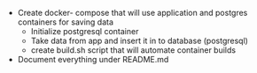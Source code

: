 - Create docker- compose that will use application and postgres containers for saving data
    - Initialize postgresql container
    - Take data from app and insert it in to database (postgresql)
    - create build.sh script that will automate container builds
- Document everything under README.md
